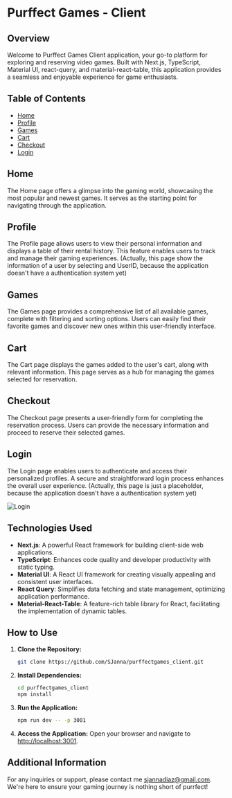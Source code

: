# Purffect Games - Client

## Overview

<!-- ![Home](./images/logo.png) -->

Welcome to Purffect Games Client application, your go-to platform for exploring and reserving video games. Built with Next.js, TypeScript, Material UI, react-query, and material-react-table, this application provides a seamless and enjoyable experience for game enthusiasts.

## Table of Contents

- [Home](#home)
- [Profile](#profile)
- [Games](#games)
- [Cart](#cart)
- [Checkout](#checkout)
- [Login](#login)

## Home

The Home page offers a glimpse into the gaming world, showcasing the most popular and newest games. It serves as the starting point for navigating through the application.

<!-- ![Home](./images/client_home.png) -->

## Profile

The Profile page allows users to view their personal information and displays a table of their rental history. This feature enables users to track and manage their gaming experiences.
(Actually, this page show the information of a user by selecting and UserID, because the application doesn't have a authentication system yet)

<!-- ![Profile](./images/client_profile.png) -->

## Games

The Games page provides a comprehensive list of all available games, complete with filtering and sorting options. Users can easily find their favorite games and discover new ones within this user-friendly interface.

<!-- ![Games](./images/client_games.png) -->

## Cart

The Cart page displays the games added to the user's cart, along with relevant information. This page serves as a hub for managing the games selected for reservation.

<!-- ![Cart](./images/client_cart.png) -->

## Checkout

The Checkout page presents a user-friendly form for completing the reservation process. Users can provide the necessary information and proceed to reserve their selected games.

<!-- ![Checkout](./images/client_checkout.png) -->

## Login

The Login page enables users to authenticate and access their personalized profiles. A secure and straightforward login process enhances the overall user experience.
(Actually, this page is just a placeholder, because the application doesn't have a authentication system yet)


![Login](./images/client_login.png)

## Technologies Used

- **Next.js**: A powerful React framework for building client-side web applications.
- **TypeScript**: Enhances code quality and developer productivity with static typing.
- **Material UI**: A React UI framework for creating visually appealing and consistent user interfaces.
- **React Query**: Simplifies data fetching and state management, optimizing application performance.
- **Material-React-Table**: A feature-rich table library for React, facilitating the implementation of dynamic tables.

## How to Use

1. **Clone the Repository:**
   ```bash
   git clone https://github.com/SJanna/purffectgames_client.git
   ```

2. **Install Dependencies:**
   ```bash
   cd purffectgames_client
   npm install
   ```

3. **Run the Application:**
   ```bash
   npm run dev -- -p 3001
   ```

4. **Access the Application:**
   Open your browser and navigate to [http://localhost:3001](http://localhost:3001).

## Additional Information

For any inquiries or support, please contact me [sjannadiaz@gmail.com](mailto:sjannadiaz@gmail.com). We're here to ensure your gaming journey is nothing short of purrfect!
